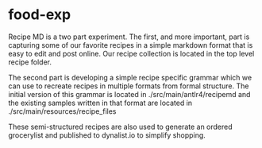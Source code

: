 # food-exp

Recipe MD is a two part experiment. The first, and more important, part is capturing some of our favorite recipes in a simple markdown format that is easy to edit and post online. Our recipe collection is located in the top level recipe folder.

The second part is developing a simple recipe specific grammar which we can use to recreate recipes in multiple formats from formal structure. The initial version of this grammar is located in ./src/main/antlr4/recipemd and the existing samples written in that format are located in ./src/main/resources/recipe_files

These semi-structured recipes are also used to generate an ordered grocerylist and published to dynalist.io to simplify shopping.
